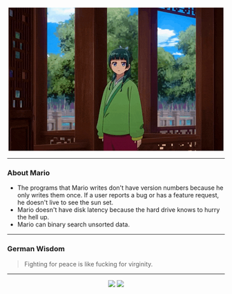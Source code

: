 <p align="center">
  <img src="assets/maomao.gif" />
</p>

---

### About Mario
- The programs that Mario writes don't have version numbers because he only writes them once. If a user reports a bug or has a feature request, he doesn't live to see the sun set.
- Mario doesn't have disk latency because the hard drive knows to hurry the hell up.
- Mario can binary search unsorted data.

---

### German Wisdom
> Fighting for peace is like fucking for virginity.

---

<p align="center">
  <a>
    <img height="180em" src="https://github-readme-stats-eight-theta.vercel.app/api?username=Torfkopp&show_icons=true&theme=dark&include_all_commits=true&count_private=true"/>
  </a>
  <a href="https://github.com/Torfkopp?tab=repositories">
    <img height="180em" src="https://github-readme-stats-eight-theta.vercel.app/api/top-langs/?username=torfkopp&layout=compact&theme=dark&langs_count=8&hide=java"/>
  </a>
</p>
